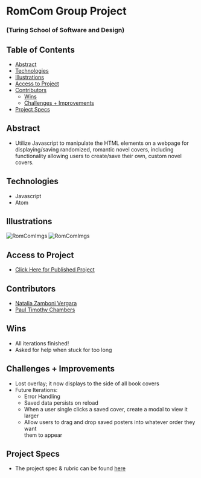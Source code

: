 # RomCom Group Project

### (Turing School of Software and Design)

## Table of Contents

  - [Abstract](#abstract)
  - [Technologies](#technologies)
  - [Illustrations](#illustrations)
  - [Access to Project](#access-to-project)
  - [Contributors](#contributors)
	- [Wins](#wins)
	- [Challenges + Improvements](#challenges-+-improvements)
  - [Project Specs](#project-specs)

## Abstract

* Utilize Javascript to manipulate the HTML elements on a webpage for displaying/saving randomized, romantic novel covers, including functionality allowing  users to create/save their own, custom novel covers.

## Technologies

* Javascript
* Atom

## Illustrations

![RomComImgs](https://i.imgur.com/ee2uGdT.png)
![RomComImgs](https://i.imgur.com/7CCZ5Jv.png)

## Access to Project

* [Click Here for Published Project](https://paultimothychambers.github/romcom/)

## Contributors

* [Natalia Zamboni Vergara](https://github.com/nzambonivergara)
* [Paul Timothy Chambers](https://github.com/PaulTimothyChambers)

## Wins

* All iterations finished!
* Asked for help when stuck for too long

## Challenges + Improvements

* Lost overlay; it now displays to the side of all book covers
* Future Iterations:
    * Error Handling
    * Saved data persists on reload
    * When a user single clicks a saved cover, create a modal to view it larger
    * Allow users to drag and drop saved posters into whatever order they want  
        them to appear

## Project Specs

* The project spec & rubric can be found [here](https://frontend.turing.edu/projects/module-1/romcom-pair.html)
